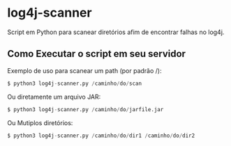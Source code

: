 # log4j-scanner

Script em Python para scanear diretórios afim de encontrar falhas no log4j.

## Como Executar o script em seu servidor

Exemplo de uso para scanear um path (por padrão /):

```python
$ python3 log4j-scanner.py /caminho/do/scan
```

Ou diretamente um arquivo JAR:

```python
$ python3 log4j-scanner.py /caminho/do/jarfile.jar
```

Ou Mutiplos diretórios:

```python
$ python3 log4j-scanner.py /caminho/do/dir1 /caminho/do/dir2
```
